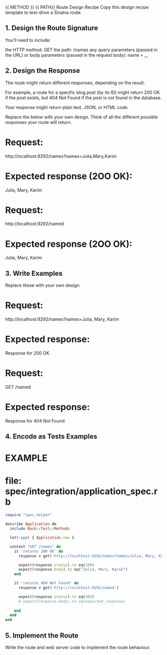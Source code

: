 {{ METHOD }} {{ PATH}} Route Design Recipe
Copy this design recipe template to test-drive a Sinatra route.

## 1. Design the Route Signature
You'll need to include:

the HTTP method: GET
the path: /names
any query parameters (passed in the URL)
or body parameters (passed in the request body): name = ,,,

## 2. Design the Response
The route might return different responses, depending on the result.

For example, a route for a specific blog post (by its ID) might return 200 OK if the post exists, but 404 Not Found if the post is not found in the database.

Your response might return plain text, JSON, or HTML code.

Replace the below with your own design. Think of all the different possible responses your route will return.

<!-- EXAMPLE -->
<!-- Response when the post is found: 200 OK --> 
# Request:
http://localhost:9292/names?names=Julia,Mary,Karim

# Expected response (2OO OK):
Julia, Mary, Karim

<!-- EXAMPLE -->
<!-- Response when the post is not found: 404 Not Found -->

# Request:
http://localhost:9292/named

# Expected response (2OO OK):
Julia, Mary, Karim


## 3. Write Examples
Replace these with your own design.

# Request:

http://localhost:9292/names?names=Julia, Mary, Karim

# Expected response:

Response for 200 OK
# Request:

GET /named

# Expected response:

Response for 404 Not Found


## 4. Encode as Tests Examples

# EXAMPLE
# file: spec/integration/application_spec.rb

```ruby 
require "spec_helper"

describe Application do
  include Rack::Test::Methods

  let(:app) { Application.new }

  context "GET /names" do
    it 'returns 200 OK' do
      response = get('http://localhost:9292/names?names=Julia, Mary, Karim')

      expect(response.status).to eq(200)
      expect(response.body).to eq("Julia, Mary, Karim")
    end

    it 'returns 404 Not Found' do
      response = get('http://localhost:9292/named')

      expect(response.status).to eq(404)
      # expect(response.body).to eq(expected_response)
  
    end
  end
end
```

## 5. Implement the Route
Write the route and web server code to implement the route behaviour.